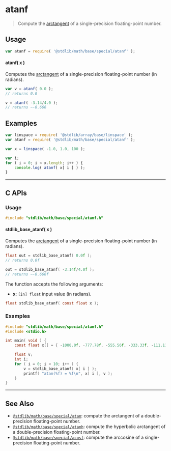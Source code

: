 <!--

@license Apache-2.0

Copyright (c) 2024 The Stdlib Authors.

Licensed under the Apache License, Version 2.0 (the "License");
you may not use this file except in compliance with the License.
You may obtain a copy of the License at

   http://www.apache.org/licenses/LICENSE-2.0

Unless required by applicable law or agreed to in writing, software
distributed under the License is distributed on an "AS IS" BASIS,
WITHOUT WARRANTIES OR CONDITIONS OF ANY KIND, either express or implied.
See the License for the specific language governing permissions and
limitations under the License.

-->

# atanf

> Compute the [arctangent][arctangent] of a single-precision floating-point number.

<section class="usage">

## Usage

```javascript
var atanf = require( '@stdlib/math/base/special/atanf' );
```

#### atanf( x )

Computes the [arctangent][arctangent] of a single-precision floating-point number (in radians).

```javascript
var v = atanf( 0.0 );
// returns 0.0

v = atanf( -3.14/4.0 );
// returns ~-0.666
```

</section>

<!-- /.usage -->

<section class="examples">

## Examples

<!-- eslint no-undef: "error" -->

```javascript
var linspace = require( '@stdlib/array/base/linspace' );
var atanf = require( '@stdlib/math/base/special/atanf' );

var x = linspace( -1.0, 1.0, 100 );

var i;
for ( i = 0; i < x.length; i++ ) {
    console.log( atanf( x[ i ] ) );
}
```

</section>

<!-- /.examples -->

<!-- C interface documentation. -->

* * *

<section class="c">

## C APIs

<!-- Section to include introductory text. Make sure to keep an empty line after the intro `section` element and another before the `/section` close. -->

<section class="intro">

</section>

<!-- /.intro -->

<!-- C usage documentation. -->

<section class="usage">

### Usage

```c
#include "stdlib/math/base/special/atanf.h"
```

#### stdlib_base_atanf( x )

Computes the [arctangent][arctangent] of a single-precision floating-point number (in radians).

```c
float out = stdlib_base_atanf( 0.0f );
// returns 0.0f

out = stdlib_base_atanf( -3.14f/4.0f );
// returns ~-0.666f
```

The function accepts the following arguments:

-   **x**: `[in] float` input value (in radians).

```c
float stdlib_base_atanf( const float x );
```

</section>

<!-- /.usage -->

<!-- C API usage notes. Make sure to keep an empty line after the `section` element and another before the `/section` close. -->

<section class="notes">

</section>

<!-- /.notes -->

<!-- C API usage examples. -->

<section class="examples">

### Examples

```c
#include "stdlib/math/base/special/atanf.h"
#include <stdio.h>

int main( void ) {
    const float x[] = { -1000.0f, -777.78f, -555.56f, -333.33f, -111.11f, 111.11f, 333.33f, 555.56f, 777.78f, 1000.0f };

    float v;
    int i;
    for ( i = 0; i < 10; i++ ) {
        v = stdlib_base_atanf( x[ i ] );
        printf( "atan(%f) = %f\n", x[ i ], v );
    }
}
```

</section>

<!-- /.examples -->

</section>

<!-- /.c -->

<!-- Section for related `stdlib` packages. Do not manually edit this section, as it is automatically populated. -->

<section class="related">

* * *

## See Also

-   <span class="package-name">[`@stdlib/math/base/special/atan`][@stdlib/math/base/special/atan]</span><span class="delimiter">: </span><span class="description">compute the arctangent of a double-precision floating-point number.</span>
-   <span class="package-name">[`@stdlib/math/base/special/atanh`][@stdlib/math/base/special/atanh]</span><span class="delimiter">: </span><span class="description">compute the hyperbolic arctangent of a double-precision floating-point number.</span>
-   <span class="package-name">[`@stdlib/math/base/special/acosf`][@stdlib/math/base/special/acosf]</span><span class="delimiter">: </span><span class="description">compute the arccosine of a single-precision floating-point number.</span>

</section>

<!-- /.related -->

<!-- Section for all links. Make sure to keep an empty line after the `section` element and another before the `/section` close. -->

<section class="links">

[arctangent]: https://en.wikipedia.org/wiki/Inverse_trigonometric_functions

<!-- <related-links> -->

[@stdlib/math/base/special/atan]: https://github.com/stdlib-js/math/tree/main/base/special/atan

[@stdlib/math/base/special/atanh]: https://github.com/stdlib-js/math/tree/main/base/special/atanh

[@stdlib/math/base/special/acosf]: https://github.com/stdlib-js/math/tree/main/base/special/acosf

<!-- </related-links> -->

</section>

<!-- /.links -->
